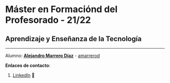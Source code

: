 # Máster en Formaciónd del Profesorado - 21/22
## Aprendizaje y Enseñanza de la Tecnología 
---

Alumno: **[Alejandro Marrero Díaz](https://campusdoctoradoyposgrado2122.ull.es/user/profile.php?id=1156)** - [amarrerod](https://github.com/amarrerod)

**Enlaces de contacto**:

1. [LinkedIn](https://www.linkedin.com/in/alemarrero/) :briefcase:




<!-- [![Open in Visual Studio Code](https://classroom.github.com/assets/open-in-vscode-f059dc9a6f8d3a56e377f745f24479a46679e63a5d9fe6f495e02850cd0d8118.svg)](https://classroom.github.com/online_ide?assignment_repo_id=6129487&assignment_repo_type=AssignmentRepo) -->
